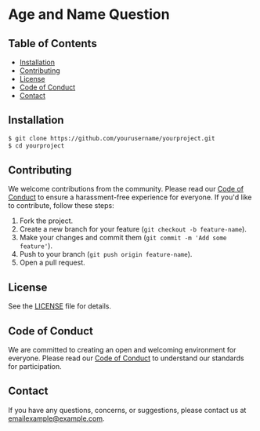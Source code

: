 # Age and Name Question

## Table of Contents

- [Installation](#installation)
- [Contributing](#contributing)
- [License](#license)
- [Code of Conduct](#code-of-conduct)
- [Contact](#contact)

## Installation

```sh
$ git clone https://github.com/yourusername/yourproject.git
$ cd yourproject
```

## Contributing

We welcome contributions from the community. Please read our [Code of Conduct](#code-of-conduct) to ensure a harassment-free experience for everyone. If you'd like to contribute, follow these steps:

1. Fork the project.
2. Create a new branch for your feature (`git checkout -b feature-name`).
3. Make your changes and commit them (`git commit -m 'Add some feature'`).
4. Push to your branch (`git push origin feature-name`).
5. Open a pull request.

## License

See the [LICENSE](LICENSE) file for details.

## Code of Conduct

We are committed to creating an open and welcoming environment for everyone. Please read our [Code of Conduct](CODE_OF_CONDUCT.md) to understand our standards for participation.

## Contact

If you have any questions, concerns, or suggestions, please contact us at emailexample@example.com.
